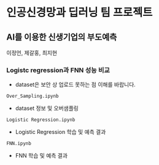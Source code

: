 # 인공신경망과 딥러닝 팀 프로젝트

## AI를 이용한 신생기업의 부도예측
이정언, 제갈홍, 최지현

### Logistc regression과 FNN 성능 비교
+ dataset은 보안 상 업로드 못하는 점 이해를 바랍니다.

`Over_Sampling.ipynb`
+ dataset 정보 및 오버샘플링  

`Logistic Regression.ipynb`
+ Logistic Regression 학습 및 예측 결과  

`FNN.ipynb`
+ FNN 학습 및 예측 결과  
